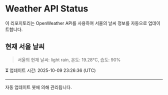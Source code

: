 
# Weather API Status

이 리포지토리는 OpenWeather API를 사용하여 서울의 날씨 정보를 자동으로 업데이트합니다.

## 현재 서울 날씨
> 서울의 현재 날씨: light rain, 온도: 19.28°C, 습도: 90%

⏳ 업데이트 시간: 2025-10-09 23:26:36 (UTC)

---
자동 업데이트 봇에 의해 관리됩니다.
